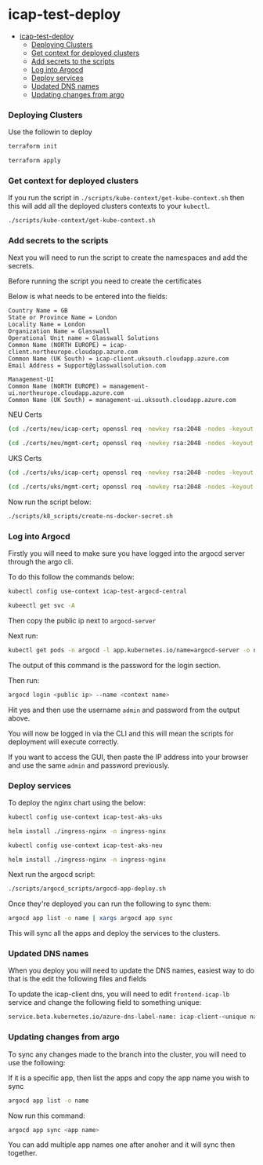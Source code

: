 # icap-test-deploy

- [icap-test-deploy](#icap-test-deploy)
    - [Deploying Clusters](#deploying-clusters)
    - [Get context for deployed clusters](#get-context-for-deployed-clusters)
    - [Add secrets to the scripts](#add-secrets-to-the-scripts)
    - [Log into Argocd](#log-into-argocd)
    - [Deploy services](#deploy-services)
    - [Updated DNS names](#updated-dns-names)
    - [Updating changes from argo](#updating-changes-from-argo)

### Deploying Clusters

Use the followin to deploy

```bash
terraform init
```

```bash
terraform apply
```

### Get context for deployed clusters

If you run the script in `./scripts/kube-context/get-kube-context.sh` then this will add all the deployed clusters contexts to your `kubectl`.

```bash
./scripts/kube-context/get-kube-context.sh
```

### Add secrets to the scripts

Next you will need to run the script to create the namespaces and add the secrets.

Before running the script you need to create the certificates

Below is what needs to be entered into the fields:

```
Country Name = GB
State or Province Name = London
Locality Name = London
Organization Name = Glasswall
Operational Unit name = Glasswall Solutions
Common Name (NORTH EUROPE) = icap-client.northeurope.cloudapp.azure.com
Common Name (UK South) = icap-client.uksouth.cloudapp.azure.com
Email Address = Support@glasswallsolution.com

Management-UI
Common Name (NORTH EUROPE) = management-ui.northeurope.cloudapp.azure.com
Common Name (UK South) = management-ui.uksouth.cloudapp.azure.com
```

NEU Certs
```bash
(cd ./certs/neu/icap-cert; openssl req -newkey rsa:2048 -nodes -keyout tls.key -x509 -days 365 -out certificate.crt)

(cd ./certs/neu/mgmt-cert; openssl req -newkey rsa:2048 -nodes -keyout tls.key -x509 -days 365 -out certificate.crt)

```

UKS Certs
```bash
(cd ./certs/uks/icap-cert; openssl req -newkey rsa:2048 -nodes -keyout tls.key -x509 -days 365 -out certificate.crt)

(cd ./certs/uks/mgmt-cert; openssl req -newkey rsa:2048 -nodes -keyout tls.key -x509 -days 365 -out certificate.crt)
```

Now run the script below:

```bash
./scripts/k8_scripts/create-ns-docker-secret.sh
```

### Log into Argocd
Firstly you will need to make sure you have logged into the argocd server through the argo cli. 

To do this follow the commands below:

```bash
kubectl config use-context icap-test-argocd-central
```

```bash
kubeectl get svc -A
```

Then copy the public ip next to `argocd-server`

Next run: 
```bash
kubectl get pods -n argocd -l app.kubernetes.io/name=argocd-server -o name | cut -d'/' -f 2
```

The output of this command is the password for the login section.

Then run:

```bash
argocd login <public ip> --name <context name>
```

Hit yes and then use the username `admin` and password from the output above.

You will now be logged in via the CLI and this will mean the scripts for deployment will execute correctly.

If you want to access the GUI, then paste the IP address into your browser and use the same `admin` and password previously.

### Deploy services

To deploy the nginx chart using the below:

```bash
kubectl config use-context icap-test-aks-uks

helm install ./ingress-nginx -n ingress-nginx 
```

```bash
kubectl config use-context icap-test-aks-neu

helm install ./ingress-nginx -n ingress-nginx
```

Next run the argocd script:

```bash
./scripts/argocd_scripts/argocd-app-deploy.sh
```

Once they're deployed you can run the following to sync them:

```bash
argocd app list -o name | xargs argocd app sync
```

This will sync all the apps and deploy the services to the clusters.

### Updated DNS names

When you deploy you will need to update the DNS names, easiest way to do that is the edit the following files and fields

To update the icap-client dns, you will need to edit `frontend-icap-lb` service and change the following field to something unique:

```bash
service.beta.kubernetes.io/azure-dns-label-name: icap-client-<unique name>
```

### Updating changes from argo

To sync any changes made to the branch into the cluster, you will need to use the following:

If it is a specific app, then list the apps and copy the app name you wish to sync

```bash
argocd app list -o name
```

Now run this command:

```bash
argocd app sync <app name>
```

You can add multiple app names one after anoher and it will sync then together.
